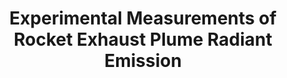 ---
title: "Experimental Measurements of Rocket Exhaust Plume Radiant Emission"
# header:
#   teaser: /assets/images/L3-rocket/L3-composite.png
excerpt: Blurb.
order: 1
share: false
toc: true
toc_sticky: true
---